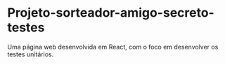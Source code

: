 # Projeto-sorteador-amigo-secreto-testes
Uma página web desenvolvida em React, com o foco em desenvolver os testes unitários.
